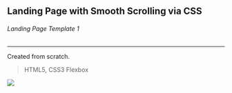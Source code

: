 ## Landing Page with Smooth Scrolling via CSS

###### Landing Page Template 1

---

Created from scratch.

> HTML5,
> CSS3 Flexbox

![](/images/LP-with-Smooth-Scroll-CSS.gif)
